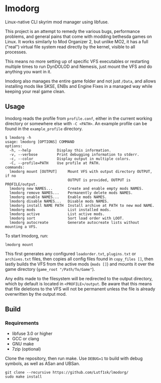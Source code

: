 # lmodorg
Linux-native CLI skyrim mod manager using libfuse.

This project is an attempt to remedy the various bugs, performance problems, and general pains that come with modding bethesda games on Linux.
It works similarly to Mod Organizer 2, but unlike MO2, it has a full ("real") virtual file system read directly by the kernel, visible to all processes.

This means no more setting up of specific VFS executables or restarting multiple times to run DynDOLOD and Nemesis, just mount the VFS and do anything you want in it.

lmodorg also manages the entire game folder and not just ```/Data```, and allows installing mods like SKSE, ENBs and Engine Fixes in a managed way while keeping your real game clean.

## Usage
lmodorg reads the profile from ```profile.conf```, either in the current working directory or somewhere else with ```-C <PATH>```.
An example profile can be found in the ```example_profile``` directory.

```
$ lmodorg -h
usage: lmodorg [OPTIONS] COMMAND
options:
  -h, --help            Display this information.
  -v, --verbose         Print debugging information to stderr.
  -c, --color           Display output in multiple colors.
  -C, --profile=PATH    Use profile at PATH.
commands:
  lmodorg mount [OUTPUT]     Mount VFS with output directory OUTPUT, if no
                             OUTPUT is provided, OUTPUT is PROFILE/output.
  lmodorg new NAMES...       Create and enable empty mods NAMES.
  lmodorg remove NAMES...    Permanently delete mods NAMES.
  lmodorg enable NAMES...    Enable mods NAMES.
  lmodorg disable NAMES...   Disable mods NAMES.
  lmodorg install NAME PATH  Install archive at PATH to new mod NAME.
  lmodorg mods               List installed mods.
  lmodorg active             List active mods.
  lmodorg sort               Sort load order with LOOT.
  lmodorg autocreate         Generate autocreate lists without mounting a VFS.
```

To start lmodorg, run:
```
lmodorg mount
```
This first generates any configured `loadorder.txt`, `plugins.txt` or `archives.txt` files, then copies all config files found in `copy_files []`, then lastly builds the VFS from the active mods (`mods []`) and mounts it over the game directory (`game_root "/Path/To/Game"`).

Any edits made to the filesystem will be redirected to the output directory, which by default is located in `<PROFILE>/output`.
Be aware that this means that file deletions to the VFS will not be permanent unless the file is already overwritten by the output mod.

## Build

### Requirements
- libfuse 3.0 or higher
- GCC or clang
- GNU make
- 7zip (optional)

Clone the repository, then run make. Use `DEBUG=1` to build with debug symbols, as well as ASan and UBSan.

```
git clone --recursive https://github.com/Lutf1sk/lmodorg/
sudo make install
```
